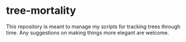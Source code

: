 # tree-mortality
 This repository is meant to manage my scripts for tracking trees through time.
 Any suggestions on making things more elegant are welcome.
